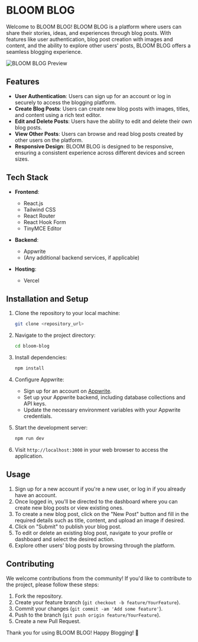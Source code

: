 # BLOOM BLOG

Welcome to BLOOM BLOG! BLOOM BLOG is a platform where users can share their stories, ideas, and experiences through blog posts. With features like user authentication, blog post creation with images and content, and the ability to explore other users' posts, BLOOM BLOG offers a seamless blogging experience.

![BLOOM BLOG Preview](url_to_screenshot_or_demo)

## Features

- **User Authentication**: Users can sign up for an account or log in securely to access the blogging platform.
- **Create Blog Posts**: Users can create new blog posts with images, titles, and content using a rich text editor.
- **Edit and Delete Posts**: Users have the ability to edit and delete their own blog posts.
- **View Other Posts**: Users can browse and read blog posts created by other users on the platform.
- **Responsive Design**: BLOOM BLOG is designed to be responsive, ensuring a consistent experience across different devices and screen sizes.

## Tech Stack

- **Frontend**:
  - React.js
  - Tailwind CSS
  - React Router
  - React Hook Form
  - TinyMCE Editor

- **Backend**:
  - Appwrite
  - (Any additional backend services, if applicable)

- **Hosting**:
  - Vercel

## Installation and Setup

1. Clone the repository to your local machine:

    ```bash
    git clone <repository_url>
    ```

2. Navigate to the project directory:

    ```bash
    cd bloom-blog
    ```

3. Install dependencies:

    ```bash
    npm install
    ```

4. Configure Appwrite:
    - Sign up for an account on [Appwrite](https://appwrite.io/).
    - Set up your Appwrite backend, including database collections and API keys.
    - Update the necessary environment variables with your Appwrite credentials.

5. Start the development server:

    ```bash
    npm run dev
    ```

6. Visit `http://localhost:3000` in your web browser to access the application.

## Usage

1. Sign up for a new account if you're a new user, or log in if you already have an account.
2. Once logged in, you'll be directed to the dashboard where you can create new blog posts or view existing ones.
3. To create a new blog post, click on the "New Post" button and fill in the required details such as title, content, and upload an image if desired.
4. Click on "Submit" to publish your blog post.
5. To edit or delete an existing blog post, navigate to your profile or dashboard and select the desired action.
6. Explore other users' blog posts by browsing through the platform.

## Contributing

We welcome contributions from the community! If you'd like to contribute to the project, please follow these steps:

1. Fork the repository.
2. Create your feature branch (`git checkout -b feature/YourFeature`).
3. Commit your changes (`git commit -am 'Add some feature'`).
4. Push to the branch (`git push origin feature/YourFeature`).
5. Create a new Pull Request.

Thank you for using BLOOM BLOG! Happy Blogging! 🌸
